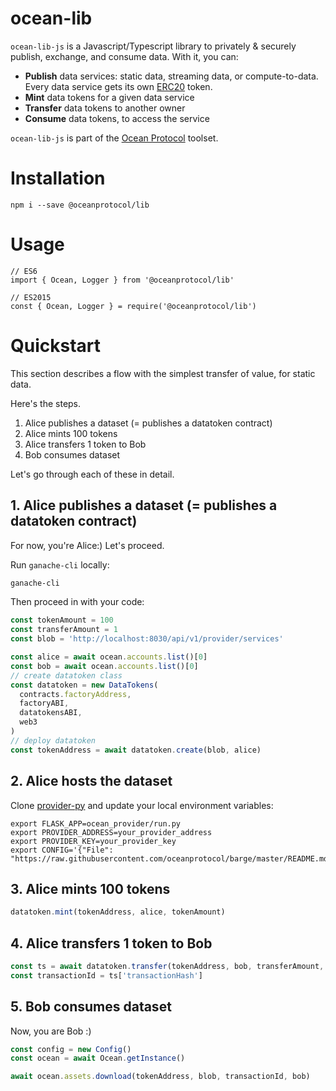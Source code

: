 # ocean-lib

`ocean-lib-js` is a Javascript/Typescript library to privately & securely publish, exchange, and consume data. With it, you can:

- **Publish** data services: static data, streaming data, or compute-to-data. Every data service gets its own [ERC20](https://github.com/ethereum/EIPs/blob/7f4f0377730f5fc266824084188cc17cf246932e/EIPS/eip-20.md) token.
- **Mint** data tokens for a given data service
- **Transfer** data tokens to another owner
- **Consume** data tokens, to access the service

`ocean-lib-js` is part of the [Ocean Protocol](www.oceanprotocol.com) toolset.

# Installation

```
npm i --save @oceanprotocol/lib
```

# Usage

```
// ES6
import { Ocean, Logger } from '@oceanprotocol/lib'

// ES2015
const { Ocean, Logger } = require('@oceanprotocol/lib')

```

# Quickstart

This section describes a flow with the simplest transfer of value, for static data.

Here's the steps.

1. Alice publishes a dataset (= publishes a datatoken contract)
1. Alice mints 100 tokens
1. Alice transfers 1 token to Bob
1. Bob consumes dataset

Let's go through each of these in detail.

## 1. Alice publishes a dataset (= publishes a datatoken contract)

For now, you're Alice:) Let's proceed.

Run `ganache-cli` locally:

```bash
ganache-cli
```

Then proceed in with your code:

```javascript
const tokenAmount = 100
const transferAmount = 1
const blob = 'http://localhost:8030/api/v1/provider/services'

const alice = await ocean.accounts.list()[0]
const bob = await ocean.accounts.list()[0]
// create datatoken class
const datatoken = new DataTokens(
  contracts.factoryAddress,
  factoryABI,
  datatokensABI,
  web3
)
// deploy datatoken
const tokenAddress = await datatoken.create(blob, alice)
```

## 2. Alice hosts the dataset

Clone [provider-py](https://github.com/oceanprotocol/provider-py) and update your local environment variables:

```
export FLASK_APP=ocean_provider/run.py
export PROVIDER_ADDRESS=your_provider_address
export PROVIDER_KEY=your_provider_key
export CONFIG='{"File": "https://raw.githubusercontent.com/oceanprotocol/barge/master/README.md"}'
```

## 3. Alice mints 100 tokens

```javascript
datatoken.mint(tokenAddress, alice, tokenAmount)
```

## 4. Alice transfers 1 token to Bob

```javascript
const ts = await datatoken.transfer(tokenAddress, bob, transferAmount, alice)
const transactionId = ts['transactionHash']
```

## 5. Bob consumes dataset

Now, you are Bob :)

```javascript
const config = new Config()
const ocean = await Ocean.getInstance()

await ocean.assets.download(tokenAddress, blob, transactionId, bob)
```
